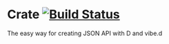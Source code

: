 # Crate [![Build Status](https://travis-ci.org/gedaiu/crate.svg?branch=master)](https://travis-ci.org/gedaiu/crate)
The easy way for creating JSON API with D and vibe.d
